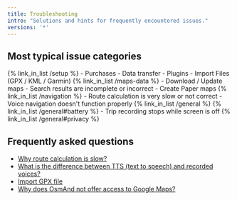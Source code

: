 ```yaml
---
title: Troubleshooting
intro: "Solutions and hints for frequently encountered issues."
versions: '*'
---
```


## Most typical issue categories

{% link_in_list /setup %}
    - Purchases
    - Data transfer
    - Plugins
    - Import Files (GPX / KML / Garmin)
{% link_in_list /maps-data %}
    - Download / Update maps
    - Search results are incomplete or incorrect
    - Create Paper maps
{% link_in_list /navigation %}
    - Route calculation is very slow or not correct
    - Voice navigation doesn't function properly
{% link_in_list /general %}
    {% link_in_list /general#battery %}
    - Trip recording stops while screen is off
    {% link_in_list /general#privacy %}

## Frequently asked questions

- [Why route calculation is slow?](navigation/#route-calculation-is-slow)
- [What is the difference between TTS (text to speech) and recorded voices?](navigation/#what-is-the-difference-between-tts-text-to-speech-and-recorded-voices)
- [Import GPX file](setup#i-have-a-gpx-file-how-do-i-get-it-into-osmand)
- [Why does OsmAnd not offer access to Google Maps?](maps-data#)




